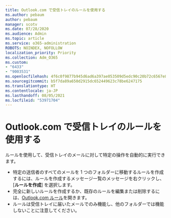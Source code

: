 ```yaml
---
title: Outlook.com で受信トレイのルールを使用する
ms.author: pebaum
author: pebaum
manager: scotv
ms.date: 07/28/2020
ms.audience: Admin
ms.topic: article
ms.service: o365-administration
ROBOTS: NOINDEX, NOFOLLOW
localization_priority: Priority
ms.collection: Adm_O365
ms.custom:
- "6433"
- "9003531"
ms.openlocfilehash: 4f6c0f9877b945d6ad6a397ae053509d5edc90c20b72c6567e867268ee1eda04
ms.sourcegitcommit: b5f7da89a650d2915dc652449623c78be6247175
ms.translationtype: HT
ms.contentlocale: ja-JP
ms.lasthandoff: 08/05/2021
ms.locfileid: "53971704"
---
```

# <a name="use-inbox-rules-in-outlookcom"></a>Outlook.com で受信トレイのルールを使用する

ルールを使用して、受信トレイのメールに対して特定の操作を自動的に実行できます。

- 特定の送信者のすべてのメールを 1 つのフォルダーに移動するルールを作成するには、ルールを作成するメッセージ一覧のメッセージを右クリックし、[**ルールを作成**] を選択します。
- 完全に新しいルールを作成するか、既存のルールを編集または削除するには、[Outlook.com ルール](https://go.microsoft.com/fwlink/?linkid=2118142)を開きます。
- ルールは受信トレイに届いたメールでのみ機能し、他のフォルダーでは機能しないことに注意してください。
